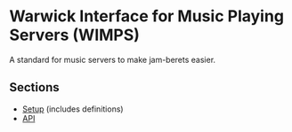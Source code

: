 # Warwick Interface for Music Playing Servers (WIMPS)
A standard for music servers to make jam-berets easier.

## Sections
* [Setup](https://github.com/mcnutty26/WIMPS/blob/master/general.md) (includes definitions)
* [API](https://github.com/mcnutty26/WIMPS/blob/master/api.md)
